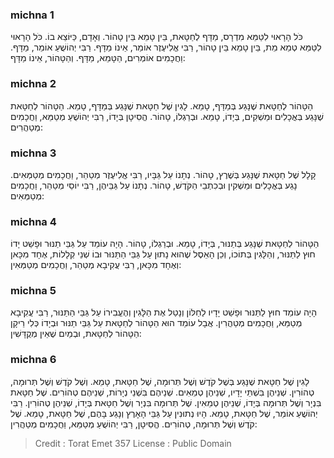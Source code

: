 
### michna 1
כֹּל הָרָאוּי לִטַּמֵּא מִדְרָס, מַדָּף לְחַטָּאת, בֵּין טָמֵא בֵּין טָהוֹר. וְאָדָם, כַּיּוֹצֵא בוֹ. כֹּל הָרָאוּי לִטַּמֵּא טְמֵא מֵת, בֵּין טָמֵא בֵּין טָהוֹר, רַבִּי אֱלִיעֶזֶר אוֹמֵר, אֵינוֹ מַדָּף. רַבִּי יְהוֹשֻׁעַ אוֹמֵר, מַדָּף. וַחֲכָמִים אוֹמְרִים, הַטָּמֵא, מַדָּף. וְהַטָּהוֹר, אֵינוֹ מַדָּף: 

### michna 2
הַטָּהוֹר לְחַטָּאת שֶׁנָּגַע בְּמַדָּף, טָמֵא. לָגִין שֶׁל חַטָּאת שֶׁנָּגַע בְּמַדָּף, טָמֵא. הַטָּהוֹר לְחַטָּאת שֶׁנָּגַע בְּאֳכָלִים וּמַשְׁקִים, בְּיָדוֹ, טָמֵא. וּבְרַגְלוֹ, טָהוֹר. הֱסִיטָן בְּיָדוֹ, רַבִּי יְהוֹשֻׁעַ מְטַמֵּא, וַחֲכָמִים מְטַהֲרִים: 

### michna 3
קָלָל שֶׁל חַטָּאת שֶׁנָּגַע בְּשֶׁרֶץ, טָהוֹר. נְתָנוֹ עַל גַּבָּיו, רַבִּי אֱלִיעֶזֶר מְטַהֵר, וַחֲכָמִים מְטַמְּאִים. נָגַע בְּאֳכָלִים וּמַשְׁקִין וּבְכִתְבֵי הַקֹּדֶשׁ, טָהוֹר. נְתָנוֹ עַל גַּבֵּיהֶן, רַבִּי יוֹסֵי מְטַהֵר, וַחֲכָמִים מְטַמְּאִים: 

### michna 4
הַטָּהוֹר לְחַטָּאת שֶׁנָּגַע בְּתַנּוּר, בְּיָדוֹ, טָמֵא. וּבְרַגְלוֹ, טָהוֹר. הָיָה עוֹמֵד עַל גַּבֵּי תַנּוּר וּפָשַׁט יָדוֹ חוּץ לַתַּנּוּר, וְהַלָּגִין בְּתוֹכוֹ, וְכֵן הָאֵסֶל שֶׁהוּא נָתוּן עַל גַּבֵּי הַתַּנּוּר וּבוֹ שְׁנֵי קְלָלוֹת, אֶחָד מִכָּאן וְאֶחָד מִכָּאן, רַבִּי עֲקִיבָא מְטַהֵר, וַחֲכָמִים מְטַמְּאִין: 

### michna 5
הָיָה עוֹמֵד חוּץ לַתַּנּוּר וּפָשַׁט יָדָיו לַחַלּוֹן וְנָטַל אֶת הַלָּגִין וְהֶעֱבִירוֹ עַל גַּבֵּי הַתַּנּוּר, רַבִּי עֲקִיבָא מְטַמֵּא, וַחֲכָמִים מְטַהֲרִין. אֲבָל עוֹמֵד הוּא הַטָּהוֹר לְחַטָּאת עַל גַּבֵּי תַנּוּר וּבְיָדוֹ כְּלִי רֵיקָן הַטָּהוֹר לְחַטָּאת, וּבְמַיִם שֶׁאֵין מְקֻדָּשִׁין: 

### michna 6
לָגִין שֶׁל חַטָּאת שֶׁנָּגַע בְּשֶׁל קֹדֶשׁ וְשֶׁל תְּרוּמָה, שֶׁל חַטָּאת, טָמֵא. וְשֶׁל קֹדֶשׁ וְשֶׁל תְּרוּמָה, טְהוֹרִין. שְׁנֵיהֶן בִּשְׁתֵּי יָדָיו, שְׁנֵיהֶן טְמֵאִים. שְׁנֵיהֶם בִּשְׁנֵי נְיָרוֹת, שְׁנֵיהֶם טְהוֹרִים. שֶׁל חַטָּאת בִּנְיָר וְשֶׁל תְּרוּמָה בְּיָדוֹ, שְׁנֵיהֶן טְמֵאִין. שֶׁל תְּרוּמָה בִּנְיָר וְשֶׁל חַטָּאת בְּיָדוֹ, שְׁנֵיהֶן טְהוֹרִין. רַבִּי יְהוֹשֻׁעַ אוֹמֵר, שֶׁל חַטָּאת, טָמֵא. הָיוּ נְתוּנִין עַל גַּבֵּי הָאָרֶץ וְנָגַע בָּהֶם, שֶׁל חַטָּאת, טָמֵא. שֶׁל קֹדֶשׁ וְשֶׁל תְּרוּמָה, טְהוֹרִים. הֱסִיטָן, רַבִּי יְהוֹשֻׁעַ מְטַמֵּא, וַחֲכָמִים מְטַהֲרִין: 

>Credit : Torat Emet 357
>License : Public Domain 